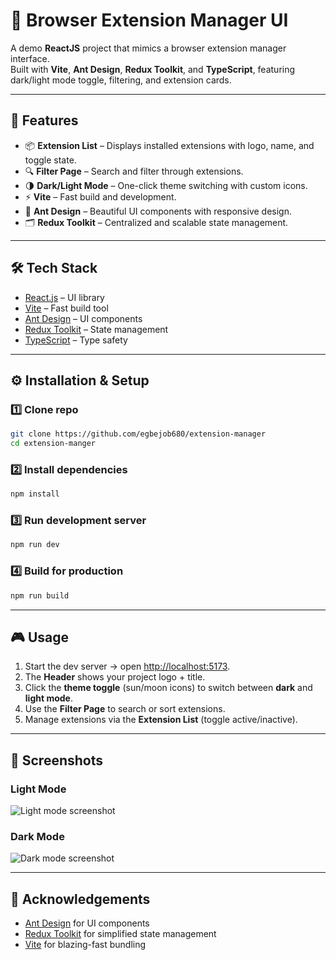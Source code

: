 # 🧩 Browser Extension Manager UI

A demo **ReactJS** project that mimics a browser extension manager interface.  
Built with **Vite**, **Ant Design**, **Redux Toolkit**, and **TypeScript**, featuring dark/light mode toggle, filtering, and extension cards.

---

## 🚀 Features
- 📦 **Extension List** – Displays installed extensions with logo, name, and toggle state.  
- 🔍 **Filter Page** – Search and filter through extensions.  
- 🌗 **Dark/Light Mode** – One-click theme switching with custom icons.  
- ⚡ **Vite** – Fast build and development.  
- 🎨 **Ant Design** – Beautiful UI components with responsive design.  
- 🗂 **Redux Toolkit** – Centralized and scalable state management.

---

## 🛠 Tech Stack
- [React.js](https://react.dev/) – UI library  
- [Vite](https://vitejs.dev/) – Fast build tool  
- [Ant Design](https://ant.design/) – UI components  
- [Redux Toolkit](https://redux-toolkit.js.org/) – State management  
- [TypeScript](https://www.typescriptlang.org/) – Type safety  

---



## ⚙️ Installation & Setup

### 1️⃣ Clone repo
```bash
git clone https://github.com/egbejob680/extension-manager
cd extension-manger
```

### 2️⃣ Install dependencies
```bash
npm install
```

### 3️⃣ Run development server
```bash
npm run dev
```

### 4️⃣ Build for production
```bash
npm run build
```

---

## 🎮 Usage
1. Start the dev server → open [http://localhost:5173](http://localhost:5173).  
2. The **Header** shows your project logo + title.  
3. Click the **theme toggle** (sun/moon icons) to switch between **dark** and **light mode**.  
4. Use the **Filter Page** to search or sort extensions.  
5. Manage extensions via the **Extension List** (toggle active/inactive).  

---

## 📸 Screenshots
### Light Mode
![Light mode screenshot](./screenshots/light.png)

### Dark Mode
![Dark mode screenshot](./screenshots/dark.png)

---

## 🙌 Acknowledgements
- [Ant Design](https://ant.design/) for UI components  
- [Redux Toolkit](https://redux-toolkit.js.org/) for simplified state management  
- [Vite](https://vitejs.dev/) for blazing-fast bundling  